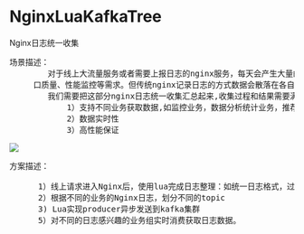 # NginxLuaKafkaTree
Nginx日志统一收集

<pre>
场景描述：
        对于线上大流量服务或者需要上报日志的nginx服务，每天会产生大量的日志，这些日志非常有价值。可用于计数上报、用户行为分析、接
     口质量、性能监控等需求。但传统nginx记录日志的方式数据会散落在各自nginx上，而且大流量日志本身对磁盘也是一种冲击。 
        我们需要把这部分nginx日志统一收集汇总起来,收集过程和结果需要满足如下需求: 
            1）支持不同业务获取数据,如监控业务，数据分析统计业务，推荐业务等。 
            2）数据实时性 
            3）高性能保证
</pre>

![](https://i.imgur.com/dGh7SdH.png)

<pre>
方案描述：
   
      1）线上请求进入Nginx后，使用lua完成日志整理：如统一日志格式，过滤无效请求，分组等。
      2）根据不同的业务的Nginx日志，划分不同的topic
      3) Lua实现producer异步发送到kafka集群
      5）对不同的日志感兴趣的业务组实时消费获取日志数据。
</pre>
